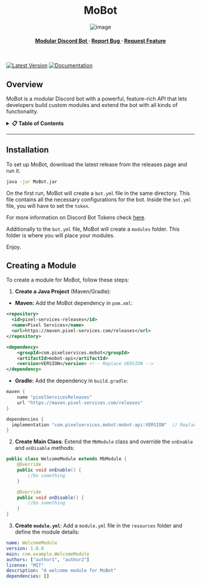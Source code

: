 <div align='center'>

<h1>MoBot</h1>

![image](https://github.com/user-attachments/assets/ac8ec29f-fb02-45c3-aba3-0bf985a935fc)
<h4> </span> <a href="https://mobot.siea.dev/mudular"> Modular Discord Bot </a> <span> · </span> <a href="https://github.com/orgs/VitacraftOrg/MoBot/issues"> Report Bug </a> <span> · </span> <a href="https://github.com/orgs/VitacraftOrg/MoBot/issues"> Request Feature </a> </h4>
<br>
</div>

[![Latest Version](https://img.shields.io/maven-metadata/v?metadataUrl=https://maven.pixel-services.com/releases/com/pixelservices/mobot/mobot-api/maven-metadata.xml)](https://maven.pixel-services.com/#/releases/com/pixelservices/mobot/mobot-api)
[![Documentation](https://img.shields.io/badge/docs-Documentation-blue)](https://docs.pixel-services.com/mobot)

## Overview
MoBot is a modular Discord bot with a powerful, feature-rich API that lets developers build custom modules and extend the bot with all kinds of functionality.

<details>
<summary><strong>📋 Table of Contents</strong></summary>

- [Installation](#installation)
- [Creating a Module](#creating-a-module)

</details>

---

## Installation
To set up MoBot, download the latest release from the releases page and run it.
```bash
java -jar MoBot.jar
```
On the first run, MoBot will create a `bot.yml` file in the same directory. 
This file contains all the necessary configurations for the bot. 
Inside the `bot.yml` file, you will have to set the `token`. 

For more information on Discord Bot Tokens check [here](https://discord.com/developers/docs/topics/oauth2#bot-application-oauth2-url-generator).

Additionally to the `bot.yml` file, MoBot will create a `modules` folder. 
This folder is where you will place your modules.

Enjoy.

## Creating a Module
To create a module for MoBot, follow these steps:

1. **Create a Java Project** (Maven/Gradle):
- **Maven:**
  Add the MoBot dependency in `pom.xml`:

```xml
<repository>
  <id>pixel-services-releases</id>
  <name>Pixel Services</name>
  <url>https://maven.pixel-services.com/releases</url>
</repository>

<dependency>
    <groupId>com.pixelservices.mobot</groupId>
    <artifactId>mobot-api</artifactId>
    <version>VERSION</version> <!-- Replace VERSION -->
</dependency>
```

- **Gradle:**
  Add the dependency in `build.gradle`:

```gradle
maven {
    name "pixelServicesReleases"
    url "https://maven.pixel-services.com/releases"
}

dependencies {
  implementation "com.pixelservices.mobot:mobot-api:VERSION"  // Replace VERSION
}
```

2. **Create Main Class**: Extend the `MbModule` class and override the `onEnable` and `onDisable` methods:

```java
public class WelcomeModule extends MbModule {
    @Override
    public void onEnable() {
        //Do something
    }

    @Override
    public void onDisable() {
        //Do something
    }
}
```

3. **Create `module.yml`**: Add a `module.yml` file in the `resources` folder and define the module details:

```yaml
name: WelcomeModule
version: 1.0.0
main: com.example.WelcomeModule
authors: ["author1", "author2"]
license: "MIT"
description: "A welcome module for MoBot"
dependencies: []
```
